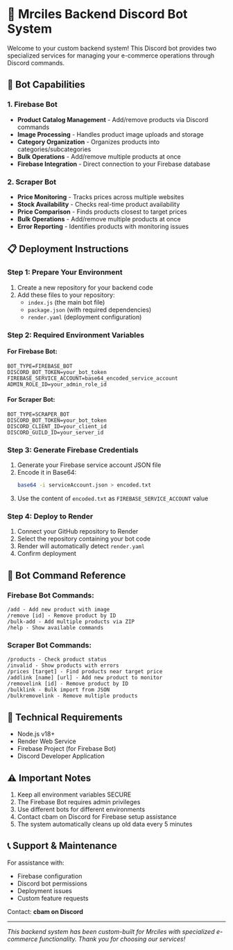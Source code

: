 
# 🤖 Mrciles Backend Discord Bot System

Welcome to your custom backend system! This Discord bot provides two specialized services for managing your e-commerce operations through Discord commands.

## 🌟 Bot Capabilities

### 1. **Firebase Bot**
- **Product Catalog Management** - Add/remove products via Discord commands
- **Image Processing** - Handles product image uploads and storage
- **Category Organization** - Organizes products into categories/subcategories
- **Bulk Operations** - Add/remove multiple products at once
- **Firebase Integration** - Direct connection to your Firebase database

### 2. **Scraper Bot**
- **Price Monitoring** - Tracks prices across multiple websites
- **Stock Availability** - Checks real-time product availability
- **Price Comparison** - Finds products closest to target prices
- **Bulk Operations** - Add/remove multiple products at once
- **Error Reporting** - Identifies products with monitoring issues

## 📋 Deployment Instructions

### Step 1: Prepare Your Environment
1. Create a new repository for your backend code
2. Add these files to your repository:
   - `index.js` (the main bot file)
   - `package.json` (with required dependencies)
   - `render.yaml` (deployment configuration)


### Step 2: Required Environment Variables

#### For Firebase Bot:
```env
BOT_TYPE=FIREBASE_BOT
DISCORD_BOT_TOKEN=your_bot_token
FIREBASE_SERVICE_ACCOUNT=base64_encoded_service_account
ADMIN_ROLE_ID=your_admin_role_id
```

#### For Scraper Bot:
```env
BOT_TYPE=SCRAPER_BOT
DISCORD_BOT_TOKEN=your_bot_token
DISCORD_CLIENT_ID=your_client_id
DISCORD_GUILD_ID=your_server_id
```

### Step 3: Generate Firebase Credentials
1. Generate your Firebase service account JSON file
2. Encode it in Base64:
   ```bash
   base64 -i serviceAccount.json > encoded.txt
   ```
3. Use the content of `encoded.txt` as `FIREBASE_SERVICE_ACCOUNT` value

### Step 4: Deploy to Render
1. Connect your GitHub repository to Render
2. Select the repository containing your bot code
3. Render will automatically detect `render.yaml`
4. Confirm deployment

## 🎯 Bot Command Reference

### Firebase Bot Commands:
```
/add - Add new product with image
/remove [id] - Remove product by ID
/bulk-add - Add multiple products via ZIP
/help - Show available commands
```

### Scraper Bot Commands:
```
/products - Check product status
/invalid - Show products with errors
/prices [target] - Find products near target price
/addlink [name] [url] - Add new product to monitor
/removelink [id] - Remove product by ID
/bulklink - Bulk import from JSON
/bulkremovelink - Remove multiple products
```

## 🔧 Technical Requirements
- Node.js v18+
- Render Web Service
- Firebase Project (for Firebase Bot)
- Discord Developer Application

## ⚠️ Important Notes
1. Keep all environment variables SECURE
2. The Firebase Bot requires admin privileges
3. Use different bots for different environments
4. Contact cbam on Discord for Firebase setup assistance
5. The system automatically cleans up old data every 5 minutes

## 📞 Support & Maintenance
For assistance with:
- Firebase configuration
- Discord bot permissions
- Deployment issues
- Custom feature requests

Contact: **cbam on Discord**

---

*This backend system has been custom-built for Mrciles with specialized e-commerce functionality. Thank you for choosing our services!*
```
